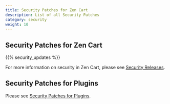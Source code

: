 ```yaml
---
title: Security Patches for Zen Cart 
description: List of all Security Patches 
category: security
weight: 10
---
```


## Security Patches for Zen Cart 

{{% security_updates %}}

For more information on security in Zen Cart, please see [Security Releases](/user/about_us/security_releases/). 

## Security Patches for Plugins 

Please see [Security Patches for Plugins](/user/security/plugins/). 

